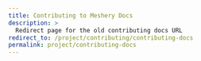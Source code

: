 ```yaml
---
title: Contributing to Meshery Docs
description: >
  Redirect page for the old contributing docs URL
redirect_to: /project/contributing/contributing-docs
permalink: project/contributing-docs
---
```


<!-- This page redirects to the correct contributing docs location -->
<!-- https://docs.meshery.io/project/contributing-docs -> https://docs.meshery.io/project/contributing/contributing-docs -->